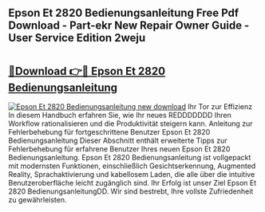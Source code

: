 ## Epson Et 2820 Bedienungsanleitung Free Pdf Download - Part-ekr New Repair Owner Guide - User Service Edition 2weju

# <h2><a href="http://df5851h.blite.top/?on=Epson+Et+2820+Bedienungsanleitung">🔗Download 👉🔴 Epson Et 2820 Bedienungsanleitung</a></h2>

[![Epson Et 2820 Bedienungsanleitung new download](https://i.imgur.com/lujVjoI.png)](http://df5851h.blite.top/?on=Epson+Et+2820+Bedienungsanleitung)
Ihr Tor zur Effizienz In diesem Handbuch erfahren Sie, wie Ihr neues REDDDDDDD Ihren Workflow rationalisieren und die Produktivität steigern kann. Anleitung zur Fehlerbehebung für fortgeschrittene Benutzer Epson Et 2820 Bedienungsanleitung Dieser Abschnitt enthält erweiterte Tipps zur Fehlerbehebung für erfahrene Benutzer Ihres neuen Epson Et 2820 Bedienungsanleitung. Epson Et 2820 Bedienungsanleitung ist vollgepackt mit modernsten Funktionen, einschließlich Gesichtserkennung, Augmented Reality, Sprachaktivierung und kabellosem Laden, die alle über die intuitive Benutzeroberfläche leicht zugänglich sind. Ihr Erfolg ist unser Ziel Epson Et 2820 BedienungsanleitungDD. Wir sind bestrebt, Ihre vollste Zufriedenheit zu gewährleisten.
